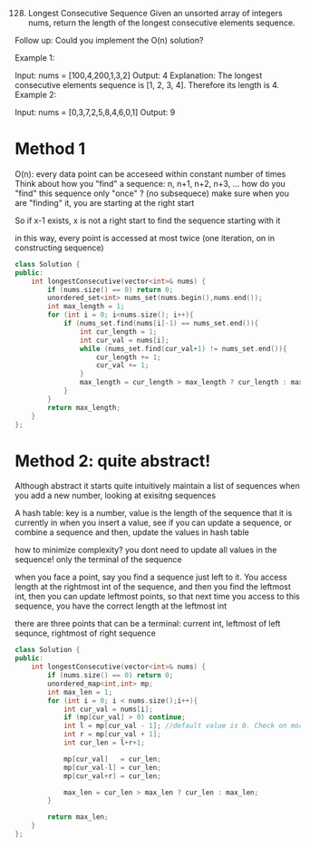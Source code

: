 128. Longest Consecutive Sequence
Given an unsorted array of integers nums, return the length of the longest consecutive elements sequence.

Follow up: Could you implement the O(n) solution? 


Example 1:

Input: nums = [100,4,200,1,3,2]
Output: 4
Explanation: The longest consecutive elements sequence is [1, 2, 3, 4]. Therefore its length is 4.
Example 2:

Input: nums = [0,3,7,2,5,8,4,6,0,1]
Output: 9

# Method 1
O(n): every data point can be acceseed within constant number of times
Think about how you "find" a sequence: n, n+1, n+2, n+3, ...
how do you "find" this sequence only "once" ? (no subsequece)
make sure when you are "finding" it, you are starting at the right start

So if x-1 exists, x is not a right start to find the sequence starting with it

in this way, every point is accessed at most twice (one iteration, on in constructing sequence)

```c++
class Solution {
public:
    int longestConsecutive(vector<int>& nums) {
        if (nums.size() == 0) return 0;
        unordered_set<int> nums_set(nums.begin(),nums.end());
        int max_length = 1;
        for (int i = 0; i<nums.size(); i++){
            if (nums_set.find(nums[i]-1) == nums_set.end()){
                int cur_length = 1;
                int cur_val = nums[i];
                while (nums_set.find(cur_val+1) != nums_set.end()){
                    cur_length += 1;
                    cur_val += 1;
                }
                max_length = cur_length > max_length ? cur_length : max_length;
            } 
        }
        return max_length;
    }
};
```

# Method 2: quite abstract!
Although abstract it starts quite intuitively
maintain a list of sequences
when you add a new number, looking at exisitng sequences

A hash table: key is a number, value is the length of the sequence that it is currently in
when you insert a value, see if you can update a sequence, or combine a sequence
and then, update the values in hash table

how to minimize complexity?
you dont need to update all values in the sequence!
only the terminal of the sequence

when you face a point, say you find a sequence just left to it.
You access length at the rightmost int of the sequence, and then you find the leftmost int, then you can update leftmost points, so that next time you access to this sequence, you have the correct length at the leftmost int

there are three points that can be a terminal: current int, leftmost of left sequnce, rightmost of right sequence

```C++
class Solution {
public:
    int longestConsecutive(vector<int>& nums) {
        if (nums.size() == 0) return 0;
        unordered_map<int,int> mp;
        int max_len = 1;
        for (int i = 0; i < nums.size();i++){
            int cur_val = nums[i];
            if (mp[cur_val] > 0) continue;
            int l = mp[cur_val - 1]; //default value is 0. Check on more default value of STL
            int r = mp[cur_val + 1];
            int cur_len = l+r+1;

            mp[cur_val]   = cur_len;
            mp[cur_val-l] = cur_len;
            mp[cur_val+r] = cur_len;

            max_len = cur_len > max_len ? cur_len : max_len;
        }

        return max_len;
    }
};
```